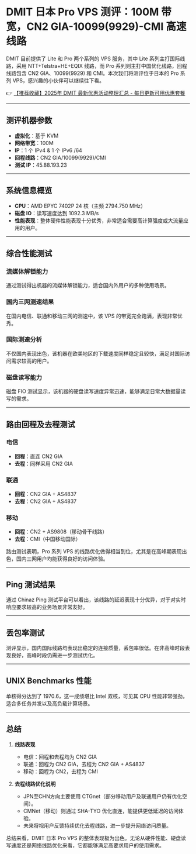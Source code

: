 # DMIT 日本 Pro VPS 测评：100M 带宽，CN2 GIA-10099(9929)-CMI 高速线路

DMIT 目前提供了 Lite 和 Pro 两个系列的 VPS 服务，其中 Lite 系列主打国际线路，采用 NTT+Telstra+HE+EQIX 线路，而 Pro 系列则主打中国优化线路，回程线路包含 CN2 GIA、10099(9929) 和 CMI。本次我们将测评位于日本的 Pro 系列 VPS，感兴趣的小伙伴可以继续往下看。

👉 [【推荐收藏】2025年 DMIT 最新优惠活动整理汇总 - 每日更新可用优惠套餐](https://bit.ly/dmit_coupon)

---

## 测评机器参数

- **虚拟化**：基于 KVM  
- **网络带宽**：100M  
- **IP**：1 个 IPv4 & 1 个 IPv6 /64  
- **回程线路**：CN2 GIA/10099(9929)/CMI  
- **测试 IP**：45.88.193.23  

---

## 系统信息概览

- **CPU**：AMD EPYC 7402P 24 核（主频 2794.750 MHz）  
- **磁盘 IO**：读写速度达到 1092.3 MB/s  
- **性能表现**：整体硬件性能表现十分优秀，非常适合需要高计算强度或大流量应用的用户。

---

## 综合性能测试

### 流媒体解锁能力
通过测试得出机器的流媒体解锁能力，适合国内外用户的多种使用场景。

### 国内三网测速结果
在国内电信、联通和移动三网的测速中，该 VPS 的带宽完全跑满，表现非常优秀。

### 国际测速分析
不仅国内表现出色，该机器在欧美地区的下载速度同样稳定且较快，满足对国际访问需求较高的用户。

### 磁盘读写能力
磁盘 FIO 测试显示，该机器的硬盘读写速度异常迅速，能够满足日常大数据量读写的需求。

---

## 路由回程及去程测试

### 电信
- **回程**：直连 CN2 GIA  
- **去程**：同样采用 CN2 GIA  

### 联通
- **回程**：CN2 GIA + AS4837  
- **去程**：CN2 GIA + AS4837  

### 移动
- **回程**：CN2 + AS9808（移动骨干线路）  
- **去程**：CMI（中国移动国际）  

路由测试表明，Pro 系列 VPS 的线路优化做得相当到位，尤其是在高峰期表现出色，国内三网用户均能获得良好的访问体验。

---

## Ping 测试结果

通过 Chinaz Ping 测试平台可以看出，该线路的延迟表现十分优异，对于对实时响应要求较高的业务场景非常友好。

---

## 丢包率测试

测评显示，国内国际线路均表现出稳定的连接质量，丢包率很低。在非高峰时段表现良好，高峰时段仍需进一步测试优化。

---

## UNIX Benchmarks 性能

单核得分达到了 1970.6，这一成绩堪比 Intel 双核，可见其 CPU 性能非常强劲，适合多任务并发以及高负载计算场景。

---

## 总结

1. **线路表现**  
   - 电信：回程和去程均为 CN2 GIA  
   - 联通：回程为 CN2 GIA，去程为 CN2 GIA + AS4837  
   - 移动：回程为 CN2，去程为 CMI  

2. **去程线路优化说明**  
   - JPN至CHN方向主要使用 CTGnet（部分移动用户及联通用户仍有优化空间）。  
   - CMNet（移动）则通过 SHA-TYO 优化直连，能提供更低延迟的访问体验。  
   - 未来将视用户反馈持续优化去程线路，进一步提升网络访问质量。

总结来看，DMIT 日本 Pro VPS 的整体表现极为出色。无论从硬件性能、硬盘读写速度还是网络线路优化来看，它都能够满足高要求用户的使用需求。